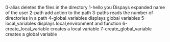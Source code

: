 0-alias deletes the files in the directory
1-hello you Dispays expanded  name of the user
2-path add action to the path
3-paths reads the number of directories in a path
4-global_variables displays global variables
5-local_variables displays local,environment and function
6-create_local_variable creates a local variable
7-create_global_variable creates a global variable 
